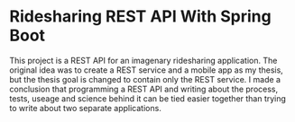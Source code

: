 # Ridesharing REST API With Spring Boot

This project is a REST API for an imagenary ridesharing application. 
The original idea was to create a REST service and a mobile app as my thesis, but the thesis goal is changed to contain only the REST service.
I made a conclusion that programming a REST API and writing about the process, tests, useage and science behind it can be tied easier together
than trying to write about two separate applications.
